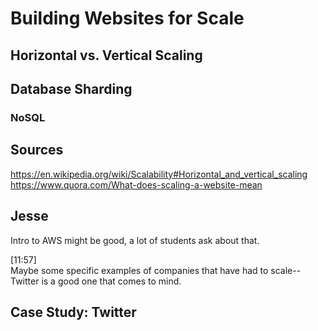 # Building Websites for Scale

## Horizontal vs. Vertical Scaling

## Database Sharding


### NoSQL



## Sources

https://en.wikipedia.org/wiki/Scalability#Horizontal_and_vertical_scaling
https://www.quora.com/What-does-scaling-a-website-mean


## Jesse

Intro to AWS might be good, a lot of students ask about that.

[11:57]  
Maybe some specific examples of companies that have had to scale--Twitter is a good one that comes to mind.


## Case Study: Twitter